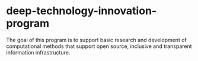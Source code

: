 # deep-technology-innovation-program
The goal of this program is to support basic research and development of computational methods that support open source, inclusive and transparent information infrastructure.
